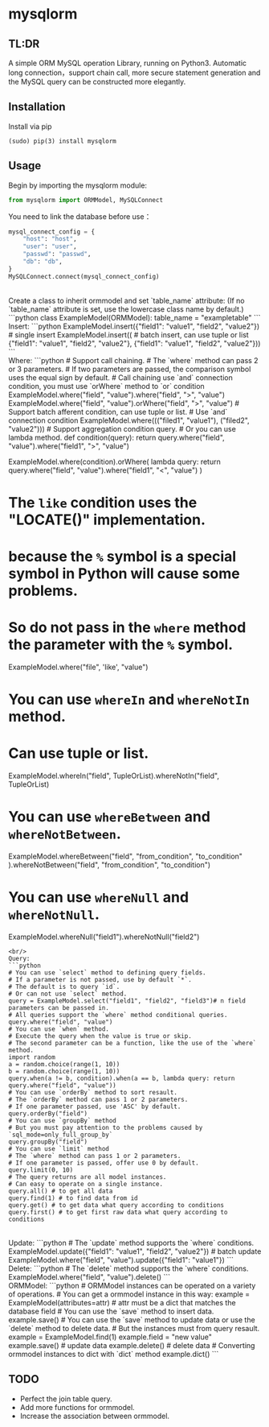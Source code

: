 # mysqlorm


TL:DR
-----
A simple ORM MySQL operation Library, running on Python3.
Automatic long connection，support chain call, more secure statement generation and the MySQL query can be constructed more elegantly.


Installation
------------
Install via pip
```
(sudo) pip(3) install mysqlorm
```


Usage
-----
Begin by importing the mysqlorm module:
```python
from mysqlorm import ORMModel, MySQLConnect
```

You need to link the database before use：
```python
mysql_connect_config = {
    "host": "host",
    "user": "user",
    "passwd": "passwd",
    "db": "db",
}
MySQLConnect.connect(mysql_connect_config)
```
<br/>
Create a class to inherit ormmodel and set `table_name` attribute:
(If no `table_name` attribute is set, use the lowercase class name by default.)
```python
class ExampleModel(ORMModel):
    table_name = "exampletable"
```
<br/>
Insert:
```python
ExampleModel.insert({"field1": "value1", "field2", "value2"}) # single insert
ExampleModel.insert(( # batch insert, can use tuple or list
    {"field1": "value1", "field2", "value2"}, 
    {"field1": "value1", "field2", "value2"}))
```
<br/>
Where:
```python
# Support call chaining.
# The `where` method can pass 2 or 3 parameters.
# If two parameters are passed, the comparison symbol uses the equal sign by default.
# Call chaining use `and` connection condition, you must use `orWhere` method to `or` condition
ExampleModel.where("field", "value").where("field", ">", "value")
ExampleModel.where("field", "value").orWhere("field", ">", "value")
# Support batch afferent condition, can use tuple or list.
# Use `and` connection condition
ExampleModel.where((("filed1", "value1"), ("filed2", "value2")))
# Support aggregation condition query.
# Or you can use lambda method.
def condition(query):
    return query.where("field", "value").where("field1", ">", "value")

ExampleModel.where(condition).orWhere(
    lambda query: return query.where("field", "value").where("field1", "<", "value")
)
# The `like` condition uses the "LOCATE()" implementation.
# because the `%` symbol is a special symbol in Python will cause some problems. 
# So do not pass in the `where` method the parameter with the `%` symbol.
ExampleModel.where("file", 'like', "value")
# You can use `whereIn` and `whereNotIn` method.
# Can use tuple or list.
ExampleModel.whereIn("field", TupleOrList).whereNotIn("field", TupleOrList)
# You can use `whereBetween` and `whereNotBetween`.
ExampleModel.whereBetween("field", "from_condition", "to_condition"
    ).whereNotBetween("field", "from_condition", "to_condition")
# You can use `whereNull` and `whereNotNull`.
ExampleModel.whereNull("field1").whereNotNull("field2")
```
<br/>
Query:
```python
# You can use `select` method to defining query fields.
# If a parameter is not passed, use by default `*`.
# The default is to query `id`.
# Or can not use `select` method.
query = ExampleModel.select("field1", "field2", "field3")# n field parameters can be passed in.
# All queries support the `where` method conditional queries.
query.where("field", "value")
# You can use `when` method.
# Execute the query when the value is true or skip.
# The second parameter can be a function, like the use of the `where` method.
import random
a = random.choice(range(1, 10))
b = random.choice(range(1, 10))
query.when(a != b, condition).when(a == b, lambda query: return query.where("field", "value"))
# You can use `orderBy` method to sort resault.
# The `orderBy` method can pass 1 or 2 parameters.
# If one parameter passed, use 'ASC' by default.
query.orderBy("field")
# You can use `groupBy` method
# But you must pay attention to the problems caused by `sql_mode=only_full_group_by`
query.groupBy("field")
# You can use `limit` method
# The `where` method can pass 1 or 2 parameters.
# If one parameter is passed, offer use 0 by default.
query.limit(0, 10)
# The query returns are all model instances.
# Can easy to operate on a single instance.
query.all() # to get all data
query.find(1) # to find data from id
query.get() # to get data what query according to conditions
query.first() # to get first raw data what query according to conditions
```
<br/>
Update:
```python
# The `update` method supports the `where` conditions.
ExampleModel.update({"field1": "value1", "field2", "value2"}) # batch update
ExampleModel.where("field", "value").update({"field1": "value1"})
```
<br/>
Delete:
```python
# The `delete` method supports the `where` conditions.
ExampleModel.where("field", "value").delete()
```
<br/>
ORMModel:
```python
# ORMModel instances can be operated on a variety of operations.
# You can get a ormmodel instance in this way:
example = ExampleModel(attributes=attr) # attr must be a dict that matches the database field
# You can use the `save` method to insert data.
example.save()
# You can use the `save` method to update data or use the `delete` method to delete data.
# But the instances must from query resault.
example = ExampleModel.find(1)
example.field = "new value"
example.save() # update data
example.delete() # delete data
# Converting ormmodel instances to dict with `dict` method
example.dict()
```

TODO
----
* Perfect the join table query.
* Add more functions for ormmodel.
* Increase the association between ormmodel.